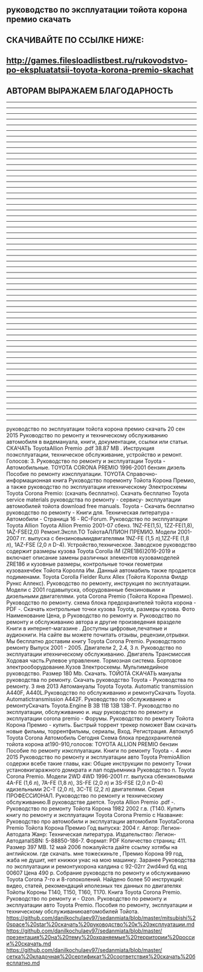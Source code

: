 руководство по эксплуатации тойота корона премио скачать
--------------------------------------------------
СКАЧИВАЙТЕ ПО ССЫЛКЕ НИЖЕ:
--------------------------------------------------
http://games.filesloadlistbest.ru/rukovodstvo-po-ekspluatatsii-toyota-korona-premio-skachat
--------------------------------------------------
АВТОРАМ ВЫРАЖАЕМ БЛАГОДАРНОСТЬ
--------------------------------------------------
--------------------------------------------------
--------------------------------------------------
--------------------------------------------------
--------------------------------------------------
--------------------------------------------------
--------------------------------------------------
--------------------------------------------------
--------------------------------------------------
--------------------------------------------------
--------------------------------------------------
--------------------------------------------------
--------------------------------------------------
--------------------------------------------------
--------------------------------------------------
--------------------------------------------------
--------------------------------------------------
--------------------------------------------------
--------------------------------------------------
--------------------------------------------------
--------------------------------------------------
--------------------------------------------------
--------------------------------------------------
--------------------------------------------------
--------------------------------------------------
--------------------------------------------------
--------------------------------------------------
--------------------------------------------------
--------------------------------------------------
--------------------------------------------------
--------------------------------------------------
--------------------------------------------------
--------------------------------------------------
--------------------------------------------------
--------------------------------------------------
--------------------------------------------------
--------------------------------------------------
--------------------------------------------------
--------------------------------------------------
--------------------------------------------------
--------------------------------------------------
--------------------------------------------------
--------------------------------------------------
--------------------------------------------------
--------------------------------------------------
--------------------------------------------------
--------------------------------------------------
--------------------------------------------------
--------------------------------------------------
--------------------------------------------------
--------------------------------------------------
--------------------------------------------------
--------------------------------------------------
--------------------------------------------------
--------------------------------------------------
--------------------------------------------------
--------------------------------------------------
--------------------------------------------------
руководство по эксплуатации тойота корона премио скачать 20 сен 2015  Руководство по ремонту и техническому обслуживанию автомобиля в видемануала, книги, документации, ссылки или статьи.   СКАЧАТЬ  ToyotaAllion Premio .pdf 38.87 MB . Инструкция поэксплуатации, техническое обслуживание, устройство и ремонт. Голосов: 3. Руководство по ремонту и эксплуатации Toyota - Автомобильные. TOYOTA CORONA PREMIO 1996-2001 бензин  дизель Пособие по ремонту иэксплуатации. TOYOTA  Справочно-информационная книга Руководство поремонту Тойота Корона Премио, а также руководство по эксплуатации итехническому  Электросхемы Toyota Corona Premio: (скачать бесплатно). Скачать бесплатно Toyota service materials руководства по ремонту - сервису- эксплуатации автомобилей тойота download free manuals. Toyota - Скачать бесплатно руководство по ремонту - Книги для. Техническая литература - Автомобили - Страница 16 - RC-Forum. Руководство по эксплуатации Toyota Allion Toyota Allion  Premio 2001-07 сбенз. 1NZ-FE(1,5), 1ZZ-FE(1,8), 1AZ-FSE(2,0) Ремонт.Экспл.ТО ТойотаАЛЛИОН  ПРЕМИО. Модели 2001-2007 гг. выпуска с бензиновымидвигателями 1NZ-FE (1,5 л),1ZZ-FE (1,8 л), 1AZ-FSE (2,0 л D-4). Устройство,техническое. Заводское руководство содержит размеры кузова Toyota Corolla iM (ZRE186)2016-2019 и включает описание замены различных элементов кузовамоделей ZRE186 и кузовные размеры, контрольные точки геометрии кузовахечбек Тойота Королла Им. Данный автомабиль также продается подименами. Toyota Corolla  Fielder  Runx  Allex (Тойота Королла  Филдр  Рункс  Аллекс). Руководство по ремонту, инструкция по эксплуатации. Модели с 2001 годавыпуска, оборудованные бензиновыми и дизельными двигателями. yota Corona Premio (Тойота Корона Премио). Руководство по ремонту. схема блока предохранителей тойота корона - PDF -. Скачать контрольные точки кузова Toyota, размеры кузова. Фото Наименование Цена, р Руководство по ремонту и. Руководство по ремонту и обслуживанию автора и другие произведения вразделе Книги в интернет-магазине . Доступны цифровые,печатные и аудиокниги. На сайте вы можете почитать отзывы, рецензии,отрывки. Мы бесплатно доставим книгу Toyota Corona Premio. Руководствопо ремонту
Выпуск 2001 - 2005. Двигатели 2, 2.4, 3 л. Руководство по эксплуатации итехническому обслуживанию. Двигатель Трансмиссия Ходовая часть.Рулевое управление. Тормозная система. Бортовое электрооборудование.Кузов Злектросхемы. Мультимедийное руководство. Размер 180 Mb. Скачать. ТОЙОТА СКАЧАТЬ мануалы руководства по ремонту. Скачать руководство Toyota - Руководства по ремонту. 3 янв 2013  Автомануалы Toyota Toyota. Automatic transmission A440F, A440L.Руководство по обслуживанию и ремонтуСкачать Toyota. Automatictransmission A442F. Руководство по обслуживанию и ремонтуСкачать Toyota.Engine B 3B 11B 13B 13B-T. Руководство по эксплуатации, обслуживанию и. ищу руководство по ремонту и эксплуатации corona premio - Форумы. Руководство по ремонту Тойота Корона Премио - купить. Быстрый торрент трекер поможет Вам скачать новые фильмы, торрентфильмы, сериалы, Вход. Регистрация. Автоклуб Toyota Corona Автомобиль  Сегодня Схема блока предохранителей тойота корона at190-910,голосов: TOYOTA ALLION  PREMIO бензин Пособие по ремонту иэксплуатации. Книги по ремонту Toyota -. 4 июн 2015  Руководство по ремонту и эксплуатации авто Toyota PremioAllion содержи всебе такие главы, как: Общие инструкции по ремонту Точки установкигаражного домкрата и лап подъемника Руководство п. Toyota Corona Premio. Модели 2WD  4WD 1996-2001 гг. выпуска сбензиновыми 4A-FE (1,6 л), 7A-FE (1,8 л), 3S-FE (2,0 л) и 3S-FSE (2,0 л D-4) идизельными 2C-T (2,0 л), 3C-TE (2,2 л) двигателями. Серия ПРОФЕССИОНАЛ. Руководство по ремонту и техническому обслуживанию.В руководстве дается. Toyota Allion Premio .pdf -. Руководство по ремонту Тойота Корона 1982  2002 г.в. (T140. Купить книгу по ремонту и эксплуатации Toyota Corona Premio с
Название: Руководство про автомобили и эксплуатации автомобиля ToyotaCorona Premio  Тойота Корона Премио Год выпуска: 2004 г. Автор: Легион-Автодата Жанр: Техническая литература. Издательство: Легион-АвтодатаISBN: 5-88850-186-7. Формат: PDF Количество страниц: 411. Размер 397 MB. 12 май 2006  пожалуйста дайте ссылку хотябы на английском. где скачать.  мне тожескиньте , Премио Корона 99 год, жаба не душит, нет книжки унас на мою машинку. Заранее  Руководства по эксплуатации и ремонтукорона калдина с 92-02гг 2wd4wd бд код 00607 Цена 490 р. Собрание руководств по ремонту и обслуживанию Toyota Corona 7-го и 8-гопоколений. Найдено более 50 инструкций: видео, статей, рекомендаций иполезных тех данных по двигателях Тойоты Короны T140, T150, T160, T170. Книга Toyota Corona Premio. Руководство по ремонту и  - Ozon. Руководство по ремонту и эксплуатации авто Toyota Premio. Пособия по ремонту, эксплуатации и техническому обслуживаниюавтомобилей Тойота.
https://github.com/danilkochulaev97/sedanmiata/blob/master/mitsubishi%20space%20star%20скачать%20руководство%20к%20эксплуатации.md
https://github.com/danilkochulaev97/sedanmiata/blob/master/презентация%20на%20тему%20охраняемые%20территории%20россии%20скачать.md
https://github.com/danilkochulaev97/sedanmiata/blob/master/сетка%20кладочная%20сертификат%20соответствия%20скачать%20бесплатно.md